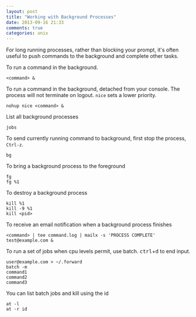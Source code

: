 ```yaml
---
layout: post
title: "Working with Background Processes"
date: 2013-09-16 21:33
comments: true
categories: unix
---
```


For long running processes, rather than blocking your prompt, it's often useful to push commands to the background and complete other tasks.

To run a command in the background.

	<command> &

To run a command in the background, detached from your console.  The process will not terminate on logout.  `nice` sets a lower priority.

	nohup nice <command> &

List all background processes

	jobs

To send currently running command to background, first stop the process, `Ctrl-z`.

	bg

To bring a background process to the foreground

	fg
	fg %1

To destroy a background process

	kill %1	
	kill -9 %1	
	kill <pid>

To receive an email notification when a background process finishes

	<command> | tee command.log | mailx -s 'PROCESS COMPLETE' test@example.com &

To run a set of jobs when cpu levels permit, use batch.  <kbd>ctrl</kbd>+<kbd>d</kbd> to end input.

	user@example.com > ~/.forward
	batch -m
	command1
	command2
	command3

You can list batch jobs and kill using the id

	at -l
	at -r id

